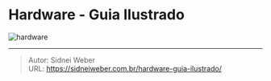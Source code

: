 # Hardware - Guia Ilustrado


![hardware](http://cabelovivaolinux.files.wordpress.com/2009/07/guia-hardware.png)

---

> Autor: Sidnei Weber  
> URL: https://sidneiweber.com.br/hardware-guia-ilustrado/  

